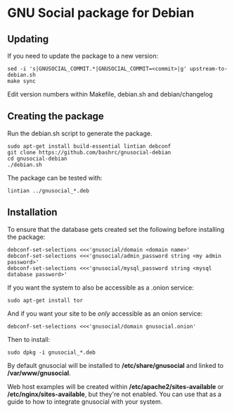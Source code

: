 GNU Social package for Debian
=============================

Updating
--------

If you need to update the package to a new version:

    sed -i 's|GNUSOCIAL_COMMIT.*|GNUSOCIAL_COMMIT=<commit>|g' upstream-to-debian.sh
    make sync

Edit version numbers within Makefile, debian.sh and debian/changelog

Creating the package
--------------------

Run the debian.sh script to generate the package.

    sudo apt-get install build-essential lintian debconf
    git clone https://github.com/bashrc/gnusocial-debian
    cd gnusocial-debian
    ./debian.sh

The package can be tested with:

    lintian ../gnusocial_*.deb

Installation
------------

To ensure that the database gets created set the following before installing the package:

    debconf-set-selections <<<'gnusocial/domain <domain name>'
    debconf-set-selections <<<'gnusocial/admin_password string <my admin password>'
    debconf-set-selections <<<'gnusocial/mysql_password string <mysql database password>'

If you want the system to also be accessible as a .onion service:

    sudo apt-get install tor

And if you want your site to be _only_ accessible as an onion service:

    debconf-set-selections <<<'gnusocial/domain gnusocial.onion'

Then to install:

    sudo dpkg -i gnusocial_*.deb

By default gnusocial will be installed to **/etc/share/gnusocial** and linked to **/var/www/gnusocial**.

Web host examples will be created within **/etc/apache2/sites-available** or **/etc/nginx/sites-available**, but they're not enabled. You can use that as a guide to how to integrate gnusocial with your system.
